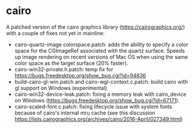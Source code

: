 # cairo
A patched version of the cairo graphics library (https://cairographics.org/) with a couple of fixes not yet in mainline:
- cairo-quartz-image colorspace.patch: adds the ability to specify a color space for the CGImageRef associated with the quartz surface. Speeds up image rendering on recent versions of Mac OS when using the same color space as the target surface (20% faster).
- cairo-win32-private.h.patch: temp fix for https://bugs.freedesktop.org/show_bug.cgi?id=94836
- build-cairo-gl-win.patch and cairo-wgl-context.c.patch: build cairo with gl support on Windows (experimental)
- cairo-win32-device-leak.patch: fixing a memory leak with cairo_device on Windows (https://bugs.freedesktop.org/show_bug.cgi?id=67171).
- cairo-scaled-font.c.patch: fixing lifecycle issue with system fonts because of cairo's internal mru cache (see this discussion https://lists.cairographics.org/archives/cairo/2016-April/027349.html)
